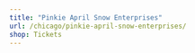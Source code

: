 ```yaml
---
title: "Pinkie April Snow Enterprises"
url: /chicago/pinkie-april-snow-enterprises/
shop: Tickets
---
```


